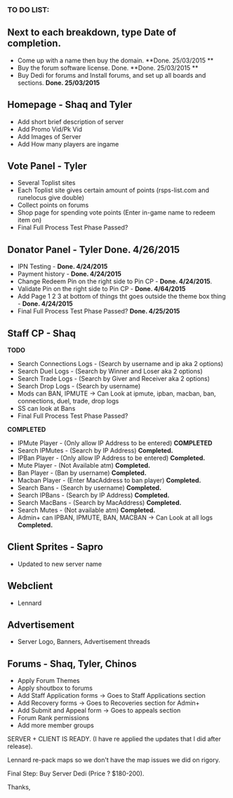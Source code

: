 ### TO DO LIST:

## Next to each breakdown, type Date of completion.

- Come up with a name then buy the domain. **Done. 25/03/2015 **
- Buy the forum software license. Done.  **Done. 25/03/2015 **
- Buy Dedi for forums and Install forums, and set up all boards and sections.  **Done. 25/03/2015**

## Homepage - Shaq and Tyler
 - Add short brief description of server
 - Add Promo Vid/Pk Vid
 - Add Images of Server
 - Add How many players are ingame

## Vote Panel - Tyler
 - Several Toplist sites
 - Each Toplist site gives certain amount of points (rsps-list.com and runelocus give double)
 - Collect points on forums
 - Shop page for spending vote points (Enter in-game name to redeem item on)
 - Final Full Process Test Phase Passed?

## Donator Panel - Tyler  **Done. 4/26/2015**
 - IPN Testing -  **Done. 4/24/2015**
 - Payment history -  **Done. 4/24/2015**
 - Change Redeem Pin on the right side to Pin CP -  **Done. 4/24/2015**.
 - Validate Pin on the right side to Pin CP -  **Done. 4/64/2015**
 - Add Page 1 2 3 at bottom of things tht goes outside the theme box thing -  **Done. 4/24/2015**
 - Final Full Process Test Phase Passed?  **Done. 4/25/2015**

## Staff CP - Shaq
**TODO**
 - Search Connections Logs - (Search by username and ip aka 2 options)
 - Search Duel Logs - (Search by Winner and Loser aka 2 options)
 - Search Trade Logs - (Search by Giver and Receiver aka 2 options)
 - Search Drop Logs - (Search by username)
 - Mods can BAN, IPMUTE -> Can Look at ipmute, ipban, macban, ban, connections, duel, trade, drop logs
 - SS can look at Bans
 - Final Full Process Test Phase Passed?

**COMPLETED**
 - IPMute Player - (Only allow IP Address to be entered) **COMPLETED**
 - Search IPMutes - (Search by IP Address) **Completed.**
 - IPBan Player - (Only allow IP Address to be entered) **Completed.**
 - Mute Player - (Not Available atm) **Completed.**
 - Ban Player - (Ban by username) **Completed.**
 - Macban Player - (Enter MacAddress to ban player) **Completed.**
 - Search Bans - (Search by username) **Completed.**
 - Search IPBans - (Search by IP Address) **Completed.**
 - Search MacBans - (Search by MacAddress) **Completed.**
 - Search Mutes - (Not available atm) **Completed.**
 - Admin+ can IPBAN, IPMUTE, BAN, MACBAN -> Can Look at all logs **Completed.**

## Client Sprites - Sapro
 - Updated to new server name

## Webclient
 - Lennard

## Advertisement
 - Server Logo, Banners, Advertisement threads

## Forums - Shaq, Tyler, Chinos
 - Apply Forum Themes
 - Apply shoutbox to forums
 - Add Staff Application forms -> Goes to Staff Applications section
 - Add Recovery forms -> Goes to Recoveries section for Admin+
 - Add Submit and Appeal form -> Goes to appeals section
 - Forum Rank permissions
 - Add more member groups


SERVER + CLIENT IS READY. (I have re applied the updates that I did after release).

Lennard re-pack maps so we don't have the map issues we did on rigory.

Final Step: Buy Server Dedi (Price ? $180-200). 

Thanks,